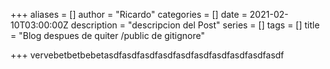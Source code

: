 +++
aliases = []
author = "Ricardo"
categories = []
date = 2021-02-10T03:00:00Z
description = "descripcion del Post"
series = []
tags = []
title = "Blog despues de quiter /public de gitignore"

+++
vervebetbetbebetasdfasdfasdfasdfasdfasdfasdfasdfasdfasdf